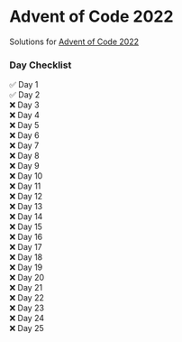 # Advent of Code 2022

Solutions for [Advent of Code 2022](https://adventofcode.com/)

### Day Checklist

:white_check_mark: Day 1\
:white_check_mark: Day 2\
:x: Day 3\
:x: Day 4\
:x: Day 5\
:x: Day 6\
:x: Day 7\
:x: Day 8\
:x: Day 9\
:x: Day 10\
:x: Day 11\
:x: Day 12\
:x: Day 13\
:x: Day 14\
:x: Day 15\
:x: Day 16\
:x: Day 17\
:x: Day 18\
:x: Day 19\
:x: Day 20\
:x: Day 21\
:x: Day 22\
:x: Day 23\
:x: Day 24\
:x: Day 25
